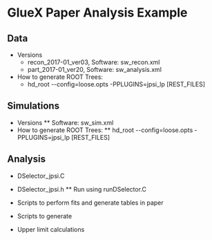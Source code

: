 # GlueX Paper Analysis Example

## Data

* Versions
  * recon_2017-01_ver03, Software: sw_recon.xml
  * part_2017-01_ver20, Software: sw_analysis.xml
* How to generate ROOT Trees:
  * hd_root --config=loose.opts -PPLUGINS=jpsi_lp [REST_FILES]

## Simulations

* Versions
** Software: sw_sim.xml
* How to generate ROOT Trees:
** hd_root --config=loose.opts -PPLUGINS=jpsi_lp [REST_FILES]

## Analysis

* DSelector_jpsi.C
* DSelector_jpsi.h
** Run using runDSelector.C

* Scripts to perform fits and generate tables in paper
* Scripts to generate 
* Upper limit calculations